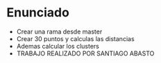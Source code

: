 # Enunciado

- Crear una rama desde master
- Crear 30 puntos y calculas las distancias
- Ademas calcular los clusters
- TRABAJO REALIZADO POR SANTIAGO ABASTO
